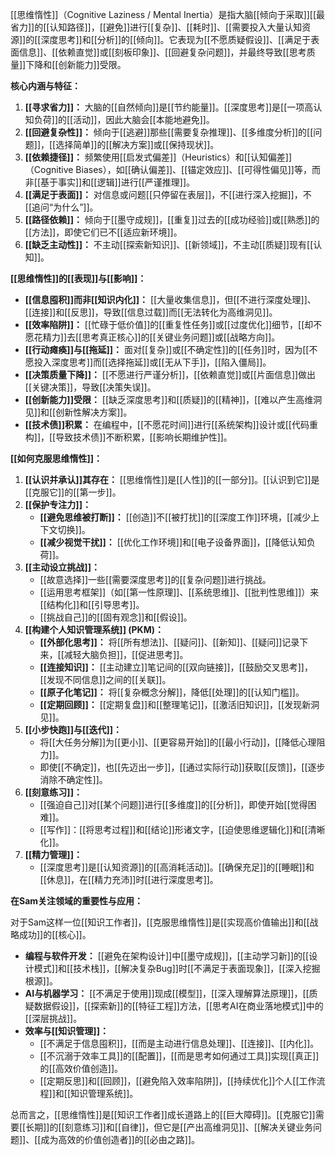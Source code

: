 [[思维惰性]]（Cognitive Laziness / Mental Inertia）是指大脑[[倾向于采取]][[最省力]]的[[认知路径]]，[[避免]]进行[[复杂]]、[[耗时]]、[[需要投入大量认知资源]]的[[深度思考]]和[[分析]]的[[倾向]]。它表现为[[不愿质疑假设]]、[[满足于表面信息]]、[[依赖直觉]]或[[刻板印象]]、[[回避复杂问题]]，并最终导致[[思考质量]]下降和[[创新能力]]受限。

**核心内涵与特征：**

1.  **[[寻求省力]]：** 大脑的[[自然倾向]]是[[节约能量]]。[[深度思考]]是[[一项高认知负荷]]的[[活动]]，因此大脑会[[本能地避免]]。
2.  **[[回避复杂性]]：** 倾向于[[逃避]]那些[[需要复杂推理]]、[[多维度分析]]的[[问题]]，[[选择简单]]的[[解决方案]]或[[保持现状]]。
3.  **[[依赖捷径]]：** 频繁使用[[启发式偏差]]（Heuristics）和[[认知偏差]]（Cognitive Biases），如[[确认偏差]]、[[锚定效应]]、[[可得性偏见]]等，而非[[基于事实]]和[[逻辑]]进行[[严谨推理]]。
4.  **[[满足于表面]]：** 对信息或问题[[只停留在表层]]，不[[进行深入挖掘]]，不[[追问“为什么”]]。
5.  **[[路径依赖]]：** 倾向于[[墨守成规]]，[[重复]]过去的[[成功经验]]或[[熟悉]]的[[方法]]，即使它们已不[[适应新环境]]。
6.  **[[缺乏主动性]]：** 不主动[[探索新知识]]、[[新领域]]，不主动[[质疑]]现有[[认知]]。

**[[思维惰性]]的[[表现]]与[[影响]]：**

*   **[[信息囤积]]而非[[知识内化]]：** [[大量收集信息]]，但[[不进行深度处理]]、[[连接]]和[[反思]]，导致[[信息过载]]而[[无法转化为高维洞见]]。
*   **[[效率陷阱]]：** [[忙碌于低价值]]的[[重复性任务]]或[[过度优化]]细节，[[却不愿花精力]]去[[思考真正核心]]的[[关键业务问题]]或[[战略方向]]。
*   **[[行动瘫痪]]与[[拖延]]：** 面对[[复杂]]或[[不确定性]]的[[任务]]时，因为[[不愿投入深度思考]]而[[选择拖延]]或[[无从下手]]，[[陷入僵局]]。
*   **[[决策质量下降]]：** [[不愿进行严谨分析]]，[[依赖直觉]]或[[片面信息]]做出[[关键决策]]，导致[[决策失误]]。
*   **[[创新能力]]受限：** [[缺乏深度思考]]和[[质疑]]的[[精神]]，[[难以产生高维洞见]]和[[创新性解决方案]]。
*   **[[技术债]]积累：** 在编程中，[[不愿花时间]]进行[[系统架构]]设计或[[代码重构]]，[[导致技术债]]不断积累，[[影响长期维护性]]。

**[[如何克服思维惰性]]：**

1.  **[[认识并承认]]其存在：** [[思维惰性]]是[[人性]]的[[一部分]]。[[认识到它]]是[[克服它]]的[[第一步]]。
2.  **[[保护专注力]]：**
    *   **[[避免思维被打断]]：** [[创造]]不[[被打扰]]的[[深度工作]]环境，[[减少上下文切换]]。
    *   **[[减少视觉干扰]]：** [[优化工作环境]]和[[电子设备界面]]，[[降低认知负荷]]。
3.  **[[主动设立挑战]]：**
    *   [[故意选择]]一些[[需要深度思考]]的[[复杂问题]]进行挑战。
    *   [[运用思考框架]]（如[[第一性原理]]、[[系统思维]]、[[批判性思维]]）来[[结构化]]和[[引导思考]]。
    *   [[挑战自己]]的[[固有观念]]和[[假设]]。
4.  **[[构建个人知识管理系统]] (PKM)：**
    *   **[[外部化思考]]：** 将[[所有想法]]、[[疑问]]、[[新知]]、[[疑问]]记录下来，[[减轻大脑负担]]，[[促进思考]]。
    *   **[[连接知识]]：** [[主动建立]]笔记间的[[双向链接]]，[[鼓励交叉思考]]，[[发现不同信息]]之间的[[关联]]。
    *   **[[原子化笔记]]：** 将[[复杂概念分解]]，降低[[处理]]的[[认知门槛]]。
    *   **[[定期回顾]]：** [[定期复盘]]和[[整理笔记]]，[[激活旧知识]]，[[发现新洞见]]。
5.  **[[小步快跑]]与[[迭代]]：**
    *   将[[大任务分解]]为[[更小]]、[[更容易开始]]的[[最小行动]]，[[降低心理阻力]]。
    *   即使[[不确定]]，也[[先迈出一步]]，[[通过实际行动]]获取[[反馈]]，[[逐步消除不确定性]]。
6.  **[[刻意练习]]：**
    *   [[强迫自己]]对[[某个问题]]进行[[多维度]]的[[分析]]，即使开始[[觉得困难]]。
    *   [[写作]]：[[将思考过程]]和[[结论]]形诸文字，[[迫使思维逻辑化]]和[[清晰化]]。
7.  **[[精力管理]]：**
    *   [[深度思考]]是[[认知资源]]的[[高消耗活动]]。[[确保充足]]的[[睡眠]]和[[休息]]，在[[精力充沛]]时[[进行深度思考]]。

**在Sam关注领域的重要性与应用：**

对于Sam这样一位[[知识工作者]]，[[克服思维惰性]]是[[实现高价值输出]]和[[战略成功]]的[[核心]]。

*   **编程与软件开发：** [[避免在架构设计]]中[[墨守成规]]，[[主动学习新]]的[[设计模式]]和[[技术栈]]，[[解决复杂Bug]]时[[不满足于表面现象]]，[[深入挖掘根源]]。
*   **AI与机器学习：** [[不满足于使用]]现成[[模型]]，[[深入理解算法原理]]，[[质疑数据假设]]，[[探索新]]的[[特征工程]]方法，[[思考AI在商业落地模式]]中的[[深层挑战]]。
*   **效率与[[知识管理]]：**
    *   [[不满足于信息囤积]]，[[而是主动进行信息处理]]、[[连接]]、[[内化]]。
    *   [[不沉溺于效率工具]]的[[配置]]，[[而是思考如何通过工具]]实现[[真正]]的[[高效价值创造]]。
    *   [[定期反思]]和[[回顾]]，[[避免陷入效率陷阱]]，[[持续优化]]个人[[工作流程]]和[[知识管理系统]]。

总而言之，[[思维惰性]]是[[知识工作者]]成长道路上的[[巨大障碍]]。[[克服它]]需要[[长期]]的[[刻意练习]]和[[自律]]，但它是[[产出高维洞见]]、[[解决关键业务问题]]、[[成为高效的价值创造者]]的[[必由之路]]。